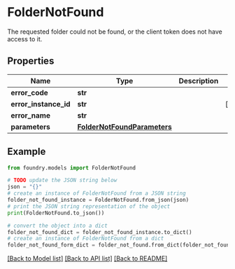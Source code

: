 # FolderNotFound

The requested folder could not be found, or the client token does not have access to it.

## Properties

Name | Type | Description | Notes
------------ | ------------- | ------------- | -------------
**error_code** | **str** |  |
**error_instance_id** | **str** |  | \[optional\]
**error_name** | **str** |  |
**parameters** | [**FolderNotFoundParameters**](FolderNotFoundParameters.md) |  |

## Example

```python
from foundry.models import FolderNotFound

# TODO update the JSON string below
json = "{}"
# create an instance of FolderNotFound from a JSON string
folder_not_found_instance = FolderNotFound.from_json(json)
# print the JSON string representation of the object
print(FolderNotFound.to_json())

# convert the object into a dict
folder_not_found_dict = folder_not_found_instance.to_dict()
# create an instance of FolderNotFound from a dict
folder_not_found_form_dict = folder_not_found.from_dict(folder_not_found_dict)
```

[\[Back to Model list\]](../README.md#documentation-for-models) [\[Back to API list\]](../README.md#documentation-for-api-endpoints) [\[Back to README\]](../README.md)
